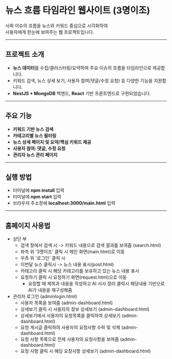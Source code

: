 # 뉴스 흐름 타임라인 웹사이트 (3명이조)

사회 이슈의 흐름을 뉴스와 키워드 중심으로 시각화하여  
사용자에게 한눈에 보여주는 웹 프로젝트입니다.

----------------------------------------------

## 프로젝트 소개

- **뉴스 데이터**를 수집/클러스터링/요약하여 주요 이슈의 흐름을 타임라인으로 제공합니다.
- 키워드 검색, 뉴스 상세 보기, 사용자 참여(댓글/수정 요청) 등 다양한 기능을 지원합니다.
- **NestJS + MongoDB** 백엔드, **React** 기반 프론트엔드로 구현되었습니다.

---------------------------------------------

## 주요 기능

- **키워드 기반 뉴스 검색**
- **카테고리별 뉴스 필터링**  
- **뉴스 상세 페이지 및 요약/핵심 키워드 제공**
- **사용자 참여: 댓글, 수정 요청**
- **관리자 뉴스 관리 페이지**

---

## 실행 방법
 - 터미널에 **npm install** 입력
 - 터미널에 **npm start** 입력
 - 브라우저 주소창에 **localhost:3000/main.html** 입력

---

## 홈페이지 사용법
 - 상단 부
    - 검색 창에서 검색 시 -> 키워드 내용으로 검색 결과를 보여줌 (search.html)
    - 좌측 위 '3명이조' 클릭 시 메인 화면(main.html)로 이동
    - 우측 위 '로그인' 클릭 시
    - 이번달 뉴스 클릭시 -> 뉴스 내용 표시(post.html)
    - 카테고리 클릭 시 해당 카테고리를 보유하고 있는 뉴스 내용 표시
    - 요청하기 클릭 시 요청하기 화면(request.html)으로 이동
      - 요청할 때 제목과 내용을 작성하고 AI 서사 정리 클릭시 해당내용 기반으로 AI가 내용을 재구성해줌
  - 관리자 로그인 (adminlogin.html)
    - 사용자 목록을 보여줌 (admin-dashboard.html)
    - 상세보기 클릭 시 사용자의 정보 상세보기 (admin-dashboard.html)
    - 상세보기에서 사용자의 요청목록을 클릭하여 상세보기 (admin-dashboard.html)
    - 요청 게시글 클릭하여 사용자의 요청사항 수락 및 삭제 (admin-dashboard.html)
    - 요청 사항 목록으로 전체 사용자의 요청사항을 보여줌 (admin-dashboard.html)
    - 요청 사항 클릭 시 해당 요창사항 상세보기 (admin-dashboard.html)